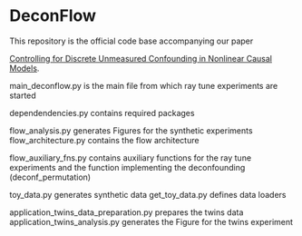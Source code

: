 # DeconFlow

This repository is the official code base accompanying our paper

<a href="https://arxiv.org/abs/2408.05647v1">Controlling for Discrete Unmeasured Confounding in Nonlinear Causal Models</a>.



main_deconflow.py is the main file from which ray tune experiments are started

dependendencies.py contains required packages


flow_analysis.py generates Figures for the synthetic experiments
flow_architecture.py contains the flow architecture

flow_auxiliary_fns.py contains auxiliary functions for the ray tune experiments
	and the function implementing the deconfounding (deconf_permutation)

toy_data.py generates synthetic data
get_toy_data.py defines data loaders

application_twins_data_preparation.py prepares the twins data
application_twins_analysis.py generates the Figure for the twins experiment
